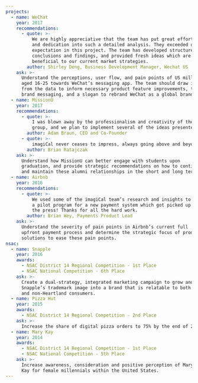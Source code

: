 ```yaml
---
projects:
  - name: WeChat
    year: 2017
    recommendations:
      - quote: >-
          We are highly appreciative that the team has put great effort
          and dedication into such a detailed analysis. They exceeded our
          expectation in this project. The team has developed structured
          conclusions and findings, and provided fresh ideas which are
          beneficial to our current market strategies.
        author: Shirley Deng, Business Development Manager, Wechat US
    ask: >-
      Understand the perceptions, user flow, and pain points of US millennials
      aged 16-25 towards WeChat’s messaging app. The team should draw insights
      from the data to inform necessary product feature improvements, targeted
      brand messaging, and a slogan to rebrand WeChat as a global brand.
  - name: MissionU
    year: 2017
    recommendations:
      - quote: >-
          I was blown away by the professionalism and creativity of the
          group, and we plan to implement several of the ideas presented.
        author: Adam Braun, CEO and Co-Founder
      - quote: >-
          imagiCal never ceases to impress, always going above and beyond
        author: Brian Ratajczak
    ask: >-
      Understand how MissionU can better engage with students upon
      graduation, and provide strategic recommendations on how to continue
      and maintain these alumni relationships in the short and long term.
  - name: Airbnb
    year: 2016
    recommendations:
      - quote: >-
          We used some of the imagiCal team’s research and insights to built
          a pilot program for a new payment system which got picked up by
          the press! Thanks for all the hard work.
        author: Brian Wey, Payments Product Lead
    ask: >-
      Understand the severity of pain points in Airbnb’s current full
      upfront payment process and determine the strategic focus of product
      solutions to ease these pain points.
nsac:
  - name: Snapple
    year: 2016
    awards:
      - NSAC District 14 Regional Competition - 1st Place
      - NSAC National Competition - 6th Place
    ask: >-
      Create a dual-strategy, integrated marketing campaign to grow and shape
      Snapple’s trademark image into a brand that is relatable to both Heartland
      and non-Heartland consumers.
  - name: Pizza Hut
    year: 2015
    awards:
      - NSAC District 14 Regional Competition - 2nd Place
    ask: >-
      Increase the share of digital pizza orders to 75% by the end of 2015
  - name: Mary Kay
    year: 2014
    awards:
      - NSAC District 14 Regional Competition - 1st Place
      - NSAC National Competition - 5th Place
    ask: >-
      Increase awareness, consideration and positive perception of Mary
      Kay for female millennials within the United States.
---
```

